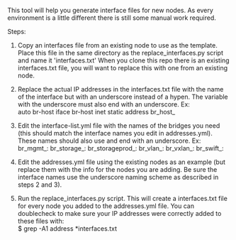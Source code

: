 This tool will help you generate interface files for new nodes.
As every environment is a little different there is still some manual work required.

Steps:

1) Copy an interfaces file from an existing node to use as the template.
Place this file in the same directory as the replace_interfaces.py script and name it 'interfaces.txt'
When you clone this repo there is an existing interfaces.txt file, you will want to replace this with one from an existing node.

2) Replace the actual IP addresses in the interfaces.txt file with the name of the interface but with an underscore instead of a hypen. The variable with the underscore must also end with an underscore. 
Ex:  
auto br-host
iface br-host inet static
address br_host_

3) Edit the interface-list.yml file with the names of the bridges you need (this should match the interface names you edit in addresses.yml). These names should also use and end with an underscore. Ex:
br_mgmt_:
br_storage_:
br_storageprod_:
br_vlan_:
br_vxlan_:
br_swift_:

4) Edit the addresses.yml file using the existing nodes as an example (but replace them with the info for the nodes you are adding. Be sure the interface names use the underscore naming scheme as described in steps 2 and 3).

5) Run the replace_interfaces.py script. This will create a <node name>interfaces.txt file for every node you added to the addresses.yml file.
You can doublecheck to make sure your IP addresses were correctly added to these files with:  
$ grep -A1 address *interfaces.txt
